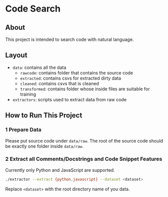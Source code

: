 # Code Search

## About

This project is intended to search code with natural language.

## Layout

- `data`: contains all the data
  - `rawcode`: contains folder that contains the source code
  - `extracted`: contains csvs for extracted dirty data
  - `cleaned`: contains csvs that is cleaned
  - `transformed`: contains folder whose inside files are suitable for training
- `extractors`: scripts used to extract data from raw code

## How to Run This Project

### 1 Prepare Data

Please put source code under `data/raw`. The root of the source code should be exactly one folder inside `data/raw`.

### 2 Extract all Comments/Docstrings and Code Snippet Features

Currently only Python and JavaScript are supported.

```bash
./extractor --extract {python,javascript} --dataset <dataset>
```

Replace `<dataset>` with the root directory name of you data.